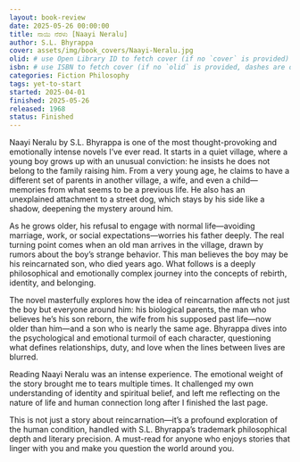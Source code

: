 ```yaml
---
layout: book-review
date: 2025-05-26 00:00:00
title: ನಾಯಿ ನೆರಳು [Naayi Neralu]
author: S.L. Bhyrappa
cover: assets/img/book_covers/Naayi-Neralu.jpg
olid: # use Open Library ID to fetch cover (if no `cover` is provided)
isbn: # use ISBN to fetch cover (if no `olid` is provided, dashes are optional)
categories: Fiction Philosophy
tags: yet-to-start
started: 2025-04-01
finished: 2025-05-26
released: 1968
status: Finished
---
```


Naayi Neralu by S.L. Bhyrappa is one of the most thought-provoking and emotionally intense novels I’ve ever read. It starts in a quiet village, where a young boy grows up with an unusual conviction: he insists he does not belong to the family raising him. From a very young age, he claims to have a different set of parents in another village, a wife, and even a child—memories from what seems to be a previous life. He also has an unexplained attachment to a street dog, which stays by his side like a shadow, deepening the mystery around him.

As he grows older, his refusal to engage with normal life—avoiding marriage, work, or social expectations—worries his father deeply. The real turning point comes when an old man arrives in the village, drawn by rumors about the boy’s strange behavior. This man believes the boy may be his reincarnated son, who died years ago. What follows is a deeply philosophical and emotionally complex journey into the concepts of rebirth, identity, and belonging.

The novel masterfully explores how the idea of reincarnation affects not just the boy but everyone around him: his biological parents, the man who believes he’s his son reborn, the wife from his supposed past life—now older than him—and a son who is nearly the same age. Bhyrappa dives into the psychological and emotional turmoil of each character, questioning what defines relationships, duty, and love when the lines between lives are blurred.

Reading Naayi Neralu was an intense experience. The emotional weight of the story brought me to tears multiple times. It challenged my own understanding of identity and spiritual belief, and left me reflecting on the nature of life and human connection long after I finished the last page.

This is not just a story about reincarnation—it’s a profound exploration of the human condition, handled with S.L. Bhyrappa’s trademark philosophical depth and literary precision. A must-read for anyone who enjoys stories that linger with you and make you question the world around you.
